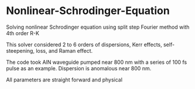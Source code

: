 # Nonlinear-Schrodinger-Equation
Solving nonlinear Schrodinger equation using split step Fourier method with 4th order R-K

This solver considered 2 to 6 orders of dispersions, Kerr effects, self-steepening, loss, and Raman effect.

The code took AlN waveguide pumped near 800 nm with a series of 100 fs pulse as an example. Dispersion is anomalous near 800 nm.

All parameters are straight forward and physical
